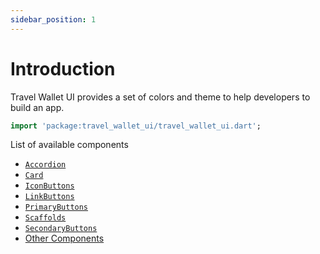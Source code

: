 ```yaml
---
sidebar_position: 1
---
```


# Introduction

Travel Wallet UI provides a set of colors and theme to help developers to build an app.

```dart
import 'package:travel_wallet_ui/travel_wallet_ui.dart';
```

List of available components

- [`Accordion`](./accordion)
- [`Card`](./card)
- [`IconButtons`](./icon-buttons)
- [`LinkButtons`](./link-buttons)
- [`PrimaryButtons`](./primary-buttons)
- [`Scaffolds`](./scaffolds)
- [`SecondaryButtons`](./secondary-buttons)
- [Other Components](./other-components.md)
